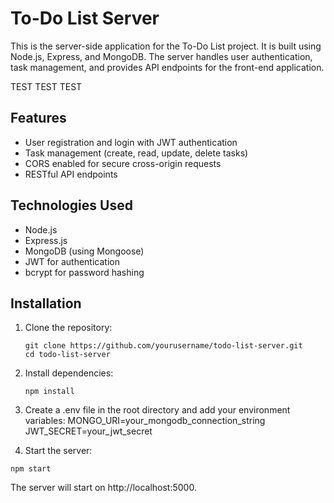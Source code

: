 # To-Do List Server

This is the server-side application for the To-Do List project. It is built using Node.js, Express, and MongoDB. The server handles user authentication, task management, and provides API endpoints for the front-end application.

TEST
TEST
TEST

## Features

- User registration and login with JWT authentication
- Task management (create, read, update, delete tasks)
- CORS enabled for secure cross-origin requests
- RESTful API endpoints

## Technologies Used

- Node.js
- Express.js
- MongoDB (using Mongoose)
- JWT for authentication
- bcrypt for password hashing

## Installation

1. Clone the repository:
   ```
   git clone https://github.com/yourusername/todo-list-server.git
   cd todo-list-server
   ```

2. Install dependencies:
    ```
    npm install
    ```

3. Create a .env file in the root directory and add your environment variables:
    MONGO_URI=your_mongodb_connection_string
    JWT_SECRET=your_jwt_secret

4. Start the server:
```
npm start
```

The server will start on http://localhost:5000.
